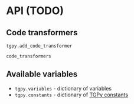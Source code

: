 # API (TODO)

## Code transformers

`tgpy.add_code_transformer`

`code_transformers`

## Available variables

- `tgpy.variables` - dictionary of variables 
- `tgpy.constants` - dictionary of [TGPy constants](builtins.md#tgpy-objects)
